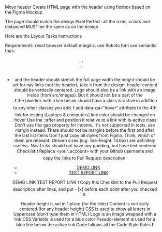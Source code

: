 Moyo header
Create HTML page with the header using flexbox based on the Figma Mockup.

The page should match the design Pixel Perfect: all the sizes, colors and distanced MUST be the same as on the design.

Here are the Layout Tasks Instructions

Requirements:
reset browser default margins.
use Roboto font
use semantic tags: <header>, <img>, <nav>, <ul>, <li> and <a>
the header should stretch the full page width
the height should be set for nav links (not the header), take it from the design.
header content should be vertically centered.
Logo should also be a link with an image inside (from src/images). But it should not be a part of the <nav>.
❗️ the blue link with a line below should have a class is-active in addition to any other classes you add.
❗️ add data-qa="hover" attribute to the 4th link for testing (Laptops & computers)
link color should be changed on :hover
Use the ::after and position it relative to a link with is-active class
Don't use flex gap property for indents. It's not supported in tests, use margin instead.
There should not be margins before the first and after the last list items
Don't just copy all styles from Figma. Think, which of them are relevant. Uneven sizes (e.g. line-height: 14.6px) are definitely useless.
Nav Links should not have any padding, but have text centered
Checklist
❗️ Replace <your_account> with your Github username and copy the links to Pull Request description:
- [DEMO LINK](https://ordila.github.io/layout_moyo-header/)
- [TEST REPORT LINK](https://ordila.github.io/layout_moyo-header/report/html_report/)

DEMO LINK
TEST REPORT LINK
❗️ Copy this Checklist to the Pull Request description after links, and put - [x] before each point after you checked it.

 Header height is set in 1 place (for the links)
 Content is vertically centered (for any header height)
 CSS is used to show all letters in Uppercase (don't type them in HTML)
 Logo is an image wrapped with a link
 CSS Variable is used for a blue color
 Pseudo-element is used for a blue line below the active link
 Code follows all the Code Style Rules ❗️

